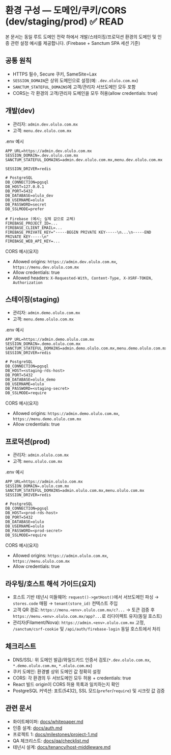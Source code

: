 # 환경 구성 — 도메인/쿠키/CORS (dev/staging/prod) ✅ READ

본 문서는 동일 루트 도메인 전략 하에서 개발/스테이징/프로덕션 환경의 도메인 및 인증 관련 설정 예시를 제공합니다. (Firebase + Sanctum SPA 세션 기준)

## 공통 원칙
- HTTPS 필수, Secure 쿠키, SameSite=Lax
- `SESSION_DOMAIN`은 상위 도메인으로 설정(예: `.dev.olulo.com.mx`)
- `SANCTUM_STATEFUL_DOMAINS`에 고객/관리자 서브도메인 모두 포함
- CORS는 각 환경의 고객/관리자 도메인을 모두 허용(allow credentials: true)

## 개발(dev)
- 관리자: `admin.dev.olulo.com.mx`
- 고객: `menu.dev.olulo.com.mx`

.env 예시
```
APP_URL=https://admin.dev.olulo.com.mx
SESSION_DOMAIN=.dev.olulo.com.mx
SANCTUM_STATEFUL_DOMAINS=admin.dev.olulo.com.mx,menu.dev.olulo.com.mx

SESSION_DRIVER=redis

# PostgreSQL
DB_CONNECTION=pgsql
DB_HOST=127.0.0.1
DB_PORT=5432
DB_DATABASE=olulo_dev
DB_USERNAME=olulo
DB_PASSWORD=secret
DB_SSLMODE=prefer

# Firebase (예시; 실제 값으로 교체)
FIREBASE_PROJECT_ID=...
FIREBASE_CLIENT_EMAIL=...
FIREBASE_PRIVATE_KEY="-----BEGIN PRIVATE KEY-----\n...\n-----END PRIVATE KEY-----\n"
FIREBASE_WEB_API_KEY=...
```

CORS 예시(요지)
- Allowed origins: `https://admin.dev.olulo.com.mx`, `https://menu.dev.olulo.com.mx`
- Allow credentials: true
- Allowed headers: `X-Requested-With, Content-Type, X-XSRF-TOKEN, Authorization`

## 스테이징(staging)
- 관리자: `admin.demo.olulo.com.mx`
- 고객: `menu.demo.olulo.com.mx`

.env 예시
```
APP_URL=https://admin.demo.olulo.com.mx
SESSION_DOMAIN=.demo.olulo.com.mx
SANCTUM_STATEFUL_DOMAINS=admin.demo.olulo.com.mx,menu.demo.olulo.com.mx
SESSION_DRIVER=redis

# PostgreSQL
DB_CONNECTION=pgsql
DB_HOST=<staging-rds-host>
DB_PORT=5432
DB_DATABASE=olulo_demo
DB_USERNAME=olulo
DB_PASSWORD=<staging-secret>
DB_SSLMODE=require
```

CORS 예시(요지)
- Allowed origins: `https://admin.demo.olulo.com.mx`, `https://menu.demo.olulo.com.mx`
- Allow credentials: true

## 프로덕션(prod)
- 관리자: `admin.olulo.com.mx`
- 고객: `menu.olulo.com.mx`

.env 예시
```
APP_URL=https://admin.olulo.com.mx
SESSION_DOMAIN=.olulo.com.mx
SANCTUM_STATEFUL_DOMAINS=admin.olulo.com.mx,menu.olulo.com.mx
SESSION_DRIVER=redis

# PostgreSQL
DB_CONNECTION=pgsql
DB_HOST=<prod-rds-host>
DB_PORT=5432
DB_DATABASE=olulo
DB_USERNAME=olulo
DB_PASSWORD=<prod-secret>
DB_SSLMODE=require
```

CORS 예시(요지)
- Allowed origins: `https://admin.olulo.com.mx`, `https://menu.olulo.com.mx`
- Allow credentials: true

## 라우팅/호스트 해석 가이드(요지)
- 호스트 기반 테넌시 미들웨어: `request()->getHost()`에서 서브도메인 파싱 → `stores.code` 매핑 → `tenant(store_id)` 컨텍스트 주입
- 고객 QR 경로: `https://menu.<env>.olulo.com.mx/c?...` → 토큰 검증 후 `https://menu.<env>.olulo.com.mx/app?...`로 리다이렉트 유지(동일 호스트)
- 관리자(Filament/Nova): `https://admin.<env>.olulo.com.mx` 고정, `/sanctum/csrf-cookie` 및 `/api/auth/firebase-login` 동일 호스트에서 처리

## 체크리스트
- DNS/SSL: 위 도메인 발급/와일드카드 인증서 검토(`*.dev.olulo.com.mx`, `*.demo.olulo.com.mx`, `*.olulo.com.mx`)
- 쿠키 도메인: 환경별 상위 도메인 값 정확히 설정
- CORS: 각 환경의 두 서브도메인 모두 허용 + credentials: true
- React 빌드 origin이 CORS 허용 목록과 일치하는지 확인
 - PostgreSQL 커넥션: 포트(5432), SSL 모드(`prefer`/`require`) 및 시크릿 값 검증

## 관련 문서
- 화이트페이퍼: [docs/whitepaper.md](../whitepaper.md)
- 인증 설계: [docs/auth.md](../auth.md)
- 프로젝트 1: [docs/milestones/project-1.md](../milestones/project-1.md)
- QA 체크리스트: [docs/qa/checklist.md](../qa/checklist.md)
- 테넌시 설계: [docs/tenancy/host-middleware.md](../tenancy/host-middleware.md)
